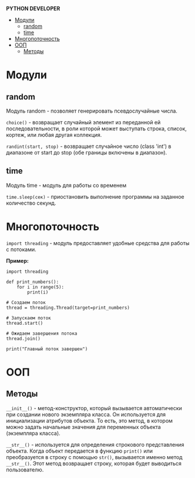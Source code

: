 **PYTHON DEVELOPER**


- [Модули](#модули)
  - [random](#random)
  - [time](#time)
- [Многопоточность](#многопоточность)
- [ООП](#ооп)
  - [Методы](#методы)

# Модули

## random
Модуль random - позволяет генерировать псевдослучайные числа.

`choice()` - возвращает случайный элемент из переданной ей последовательности, в роли которой может выступать строка, список, кортеж, или любая другая коллекция.

`randint(start, stop)` - возвращает случайное число (class 'int') в диапазоне от start до stop (обе границы включены в диапазон).

## time

Модуль time - модуль для работы со временем

`time.sleep(сек)` - приостановить выполнение программы на заданное количество секунд.

# Многопоточность

`import threading` - модуль предоставляет удобные средства для работы с потоками.

**Пример:**
```
import threading

def print_numbers():
    for i in range(5):
        print(i)

# Создаем поток
thread = threading.Thread(target=print_numbers)

# Запускаем поток
thread.start()

# Ожидаем завершения потока
thread.join()

print("Главный поток завершен")
```

# ООП
## Методы

`__init__()` - метод-конструктор, который вызывается автоматически при создании нового экземпляра класса. Он используется для инициализации атрибутов объекта. То есть, это метод, в котором можно задать начальные значения для переменных объекта (экземпляра класса).

`__str__()` - используется для определения строкового представления объекта. Когда объект передается в функцию `print()` или преобразуется в строку с помощью `str()`, вызывается именно метод `__str__()`. Этот метод возвращает строку, которая будет выводиться пользователю.
